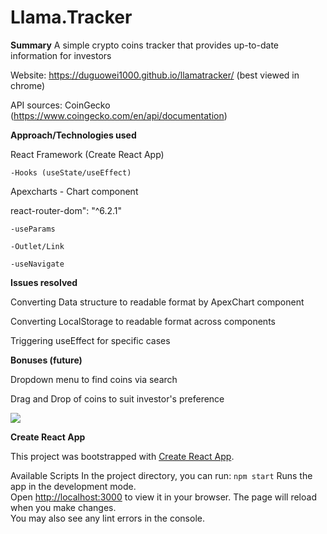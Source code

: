 # Llama.Tracker 

**Summary**
A simple crypto coins tracker that provides up-to-date information for investors

Website: https://duguowei1000.github.io/llamatracker/ (best viewed in chrome)

API sources: CoinGecko (https://www.coingecko.com/en/api/documentation)

**Approach/Technologies used**

React Framework (Create React App)
    
    -Hooks (useState/useEffect)

Apexcharts - Chart component

react-router-dom": "^6.2.1"
    
    -useParams 
    
    -Outlet/Link
    
    -useNavigate

**Issues resolved**


Converting Data structure to readable format by ApexChart component

Converting LocalStorage to readable format across components

Triggering useEffect for specific cases

**Bonuses (future)**

Dropdown menu to find coins via search

Drag and Drop of coins to suit investor's preference


![](https://github.com/duguowei1000/llamatracker/assets/llama.png?raw=true)

**Create React App**

This project was bootstrapped with [Create React App](https://github.com/facebook/create-react-app).

Available Scripts
In the project directory, you can run:
 `npm start`
Runs the app in the development mode.\
Open [http://localhost:3000](http://localhost:3000) to view it in your browser.
The page will reload when you make changes.\
You may also see any lint errors in the console.

